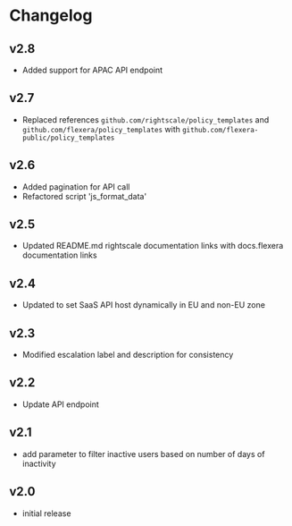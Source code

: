 # Changelog

## v2.8

- Added support for APAC API endpoint

## v2.7

- Replaced references `github.com/rightscale/policy_templates` and `github.com/flexera/policy_templates` with `github.com/flexera-public/policy_templates`

## v2.6

- Added pagination for API call
- Refactored script 'js_format_data'

## v2.5

- Updated README.md rightscale documentation links with docs.flexera documentation links

## v2.4

- Updated to set SaaS API host dynamically in EU and non-EU zone

## v2.3

- Modified escalation label and description for consistency

## v2.2

- Update API endpoint

## v2.1

- add parameter to filter inactive users based on number of days of inactivity

## v2.0

- initial release
